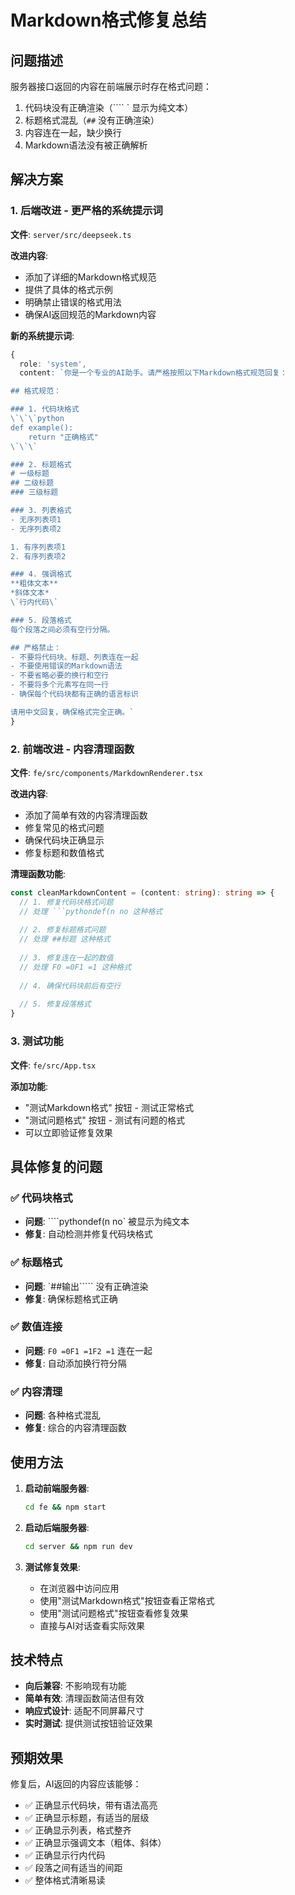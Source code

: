 # Markdown格式修复总结

## 问题描述
服务器接口返回的内容在前端展示时存在格式问题：
1. 代码块没有正确渲染（```` ` 显示为纯文本）
2. 标题格式混乱（`##` 没有正确渲染）
3. 内容连在一起，缺少换行
4. Markdown语法没有被正确解析

## 解决方案

### 1. 后端改进 - 更严格的系统提示词

**文件**: `server/src/deepseek.ts`

**改进内容**:
- 添加了详细的Markdown格式规范
- 提供了具体的格式示例
- 明确禁止错误的格式用法
- 确保AI返回规范的Markdown内容

**新的系统提示词**:
```typescript
{
  role: 'system',
  content: `你是一个专业的AI助手。请严格按照以下Markdown格式规范回复：

## 格式规范：

### 1. 代码块格式
\`\`\`python
def example():
    return "正确格式"
\`\`\`

### 2. 标题格式
# 一级标题
## 二级标题
### 三级标题

### 3. 列表格式
- 无序列表项1
- 无序列表项2

1. 有序列表项1
2. 有序列表项2

### 4. 强调格式
**粗体文本**
*斜体文本*
\`行内代码\`

### 5. 段落格式
每个段落之间必须有空行分隔。

## 严格禁止：
- 不要将代码块、标题、列表连在一起
- 不要使用错误的Markdown语法
- 不要省略必要的换行和空行
- 不要将多个元素写在同一行
- 确保每个代码块都有正确的语言标识

请用中文回复，确保格式完全正确。`
}
```

### 2. 前端改进 - 内容清理函数

**文件**: `fe/src/components/MarkdownRenderer.tsx`

**改进内容**:
- 添加了简单有效的内容清理函数
- 修复常见的格式问题
- 确保代码块正确显示
- 修复标题和数值格式

**清理函数功能**:
```typescript
const cleanMarkdownContent = (content: string): string => {
  // 1. 修复代码块格式问题
  // 处理 ```pythondef(n no 这种格式
  
  // 2. 修复标题格式问题
  // 处理 ##标题 这种格式
  
  // 3. 修复连在一起的数值
  // 处理 F0 =0F1 =1 这种格式
  
  // 4. 确保代码块前后有空行
  
  // 5. 修复段落格式
}
```

### 3. 测试功能

**文件**: `fe/src/App.tsx`

**添加功能**:
- "测试Markdown格式" 按钮 - 测试正常格式
- "测试问题格式" 按钮 - 测试有问题的格式
- 可以立即验证修复效果

## 具体修复的问题

### ✅ 代码块格式
- **问题**: ````pythondef(n no` 被显示为纯文本
- **修复**: 自动检测并修复代码块格式

### ✅ 标题格式
- **问题**: `##输出````` 没有正确渲染
- **修复**: 确保标题格式正确

### ✅ 数值连接
- **问题**: `F0 =0F1 =1F2 =1` 连在一起
- **修复**: 自动添加换行符分隔

### ✅ 内容清理
- **问题**: 各种格式混乱
- **修复**: 综合的内容清理函数

## 使用方法

1. **启动前端服务器**:
   ```bash
   cd fe && npm start
   ```

2. **启动后端服务器**:
   ```bash
   cd server && npm run dev
   ```

3. **测试修复效果**:
   - 在浏览器中访问应用
   - 使用"测试Markdown格式"按钮查看正常格式
   - 使用"测试问题格式"按钮查看修复效果
   - 直接与AI对话查看实际效果

## 技术特点

- **向后兼容**: 不影响现有功能
- **简单有效**: 清理函数简洁但有效
- **响应式设计**: 适配不同屏幕尺寸
- **实时测试**: 提供测试按钮验证效果

## 预期效果

修复后，AI返回的内容应该能够：
- ✅ 正确显示代码块，带有语法高亮
- ✅ 正确显示标题，有适当的层级
- ✅ 正确显示列表，格式整齐
- ✅ 正确显示强调文本（粗体、斜体）
- ✅ 正确显示行内代码
- ✅ 段落之间有适当的间距
- ✅ 整体格式清晰易读
